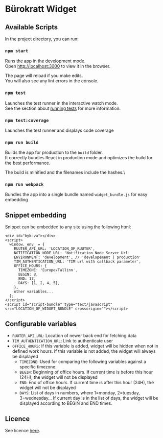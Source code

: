 # Bürokratt Widget

## Available Scripts

In the project directory, you can run:

### `npm start`

Runs the app in the development mode.\
Open [http://localhost:3000](http://localhost:3000) to view it in the browser.

The page will reload if you make edits.\
You will also see any lint errors in the console.

### `npm test`

Launches the test runner in the interactive watch mode.\
See the section about [running tests](https://facebook.github.io/create-react-app/docs/running-tests) for more information.

### `npm test:coverage`

Launches the test runner and displays code coverage

### `npm run build`

Builds the app for production to the `build` folder.\
It correctly bundles React in production mode and optimizes the build for the best performance.

The build is minified and the filenames include the hashes.\

### `npm run webpack`

Bundles the app into a single bundle named `widget_bundle.js` for easy embedding

## Snippet embedding

Snippet can be embedded to any site using the following html:

```
<div id="byk-va"></div>
<script>
  window._env_ = {
    RUUTER_API_URL: 'LOCATION_OF_RUUTER',
    NOTIFICATION_NODE_URL: 'Notification Node Server Url'
    ENVIRONMENT: 'development', // 'developement | production'
    TIM_AUTHENTICATION_URL: 'TIM url with callback parameter',
    OFFICE_HOURS: {
      TIMEZONE: 'Europe/Tallinn',
      BEGIN: 8,
      END: 17,
      DAYS: [1, 2, 4, 5],
    },
    other variables...
  };
</script>
<script id="script-bundle" type="text/javascript" src="LOCATION_OF_WIDGET_BUNDLE" crossorigin=""></script>
```

## Configurable variables

- `RUUTER_API_URL`: Location of newer back end for fetching data
- `TIM_AUTHENTICATION_URL`: Link to authenticate user
- `OFFICE_HOURS`: If this variable is added, widget will be hidden when not in defined work hours. If this variable is not added, the widget will always be displayed
  - `TIMEZONE`: Used for comparing the following variables against a specific timezone.
  - `BEGIN`: Beginning of office hours. If current time is before this hour (24H), the widget will not be displayed
  - `END`: End of office hours. If current time is after this hour (24H), the widget will not be displayed
  - `DAYS`: List of days in numbers, where 1=monday, 2=tuesday, 3=wednesday... If current day is in the list of days, the widget will be displayed according to
    BEGIN and END times.

## Licence

See licence [here](LICENCE.md).

